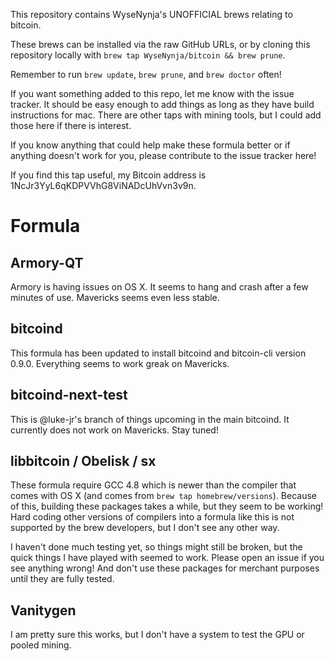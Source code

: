 This repository contains WyseNynja's UNOFFICIAL brews relating to bitcoin.

These brews can be installed via the raw GitHub URLs, or by cloning this repository locally with `brew tap WyseNynja/bitcoin && brew prune`.

Remember to run `brew update`, `brew prune`, and `brew doctor` often!

If you want something added to this repo, let me know with the issue tracker.  It should be easy enough to add things as long as they have build instructions for mac.  There are other taps with mining tools, but I could add those here if there is interest.

If you know anything that could help make these formula better or if anything doesn't work for you, please contribute to the issue tracker here!

If you find this tap useful, my Bitcoin address is 1NcJr3YyL6qKDPVVhG8ViNADcUhVvn3v9n.


# Formula

## Armory-QT

Armory is having issues on OS X.  It seems to hang and crash after a few minutes of use.  Mavericks seems even less stable.

## bitcoind

This formula has been updated to install bitcoind and bitcoin-cli version 0.9.0.  Everything seems to work greak on Mavericks.

## bitcoind-next-test

This is @luke-jr's branch of things upcoming in the main bitcoind.  It currently does not work on Mavericks.  Stay tuned!

## libbitcoin / Obelisk / sx

These formula require GCC 4.8 which is newer than the compiler that comes with OS X (and comes from `brew tap homebrew/versions`).  Because of this, building these packages takes a while, but they seem to be working! Hard coding other versions of compilers into a formula like this is not supported by the brew developers, but I don't see any other way.

I haven't done much testing yet, so things might still be broken, but the quick things I have played with seemed to work.  Please open an issue if you see anything wrong!  And don't use these packages for merchant purposes until they are fully tested.

## Vanitygen

I am pretty sure this works, but I don't have a system to test the GPU or pooled mining.

